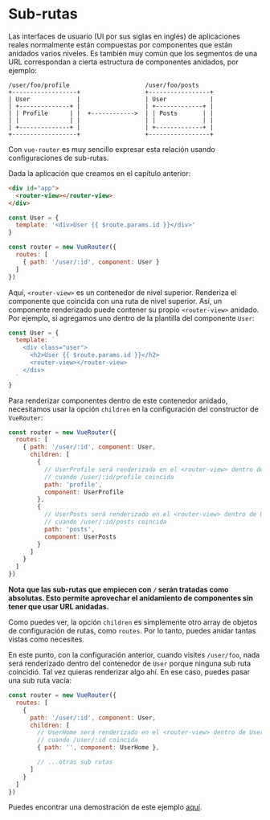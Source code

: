 # Sub-rutas

Las interfaces de usuario (UI por sus siglas en inglés) de aplicaciones reales normalmente están compuestas por componentes que están anidados varios niveles. Es también muy común que los segmentos de una URL correspondan a cierta estructura de componentes anidados, por ejemplo:

```
/user/foo/profile                     /user/foo/posts
+------------------+                  +-----------------+
| User             |                  | User            |
| +--------------+ |                  | +-------------+ |
| | Profile      | |  +------------>  | | Posts       | |
| |              | |                  | |             | |
| +--------------+ |                  | +-------------+ |
+------------------+                  +-----------------+
```

Con `vue-router` es muy sencillo expresar esta relación usando configuraciones de sub-rutas.

Dada la aplicación que creamos en el capítulo anterior:

``` html
<div id="app">
  <router-view></router-view>
</div>
```

``` js
const User = {
  template: '<div>User {{ $route.params.id }}</div>'
}

const router = new VueRouter({
  routes: [
    { path: '/user/:id', component: User }
  ]
})
```

Aquí, `<router-view>` es un contenedor de nivel superior. Renderiza el componente que coincida con una ruta de nivel superior. Así, un componente renderizado puede contener su propio `<router-view>` anidado. Por ejemplo, si agregamos uno dentro de la plantilla del componente `User`:

``` js
const User = {
  template: `
    <div class="user">
      <h2>User {{ $route.params.id }}</h2>
      <router-view></router-view>
    </div>
  `
}
```

Para renderizar componentes dentro de este contenedor anidado, necesitamos usar la opción `children` en la configuración del constructor de `VueRouter`:

``` js
const router = new VueRouter({
  routes: [
    { path: '/user/:id', component: User,
      children: [
        {
          // UserProfile será renderizado en el <router-view> dentro de User
          // cuando /user/:id/profile coincida
          path: 'profile',
          component: UserProfile
        },
        {
          // UserPosts será renderizado en el <router-view> dentro de User
          // cuando /user/:id/posts coincida
          path: 'posts',
          component: UserPosts
        }
      ]
    }
  ]
})
```

**Nota que las sub-rutas que empiecen con `/` serán tratadas como absolutas. Esto permite aprovechar el anidamiento de componentes sin tener que usar URL anidadas.**

Como puedes ver, la opción `children` es simplemente otro array de objetos de configuración de rutas, como `routes`. Por lo tanto, puedes anidar tantas vistas como necesites.

En este punto, con la configuración anterior, cuando visites `/user/foo`, nada será renderizado dentro del contenedor de  `User` porque ninguna sub ruta coincidió. Tal vez quieras renderizar algo ahí. En ese caso, puedes pasar una sub ruta vacía:

``` js
const router = new VueRouter({
  routes: [
    {
      path: '/user/:id', component: User,
      children: [
        // UserHome será renderizado en el <router-view> dentro de User
        // cuando /user/:id coincida
        { path: '', component: UserHome },

        // ...otras sub rutas
      ]
    }
  ]
})
```

Puedes encontrar una demostración de este ejemplo [aquí](http://jsfiddle.net/yyx990803/L7hscd8h/).

